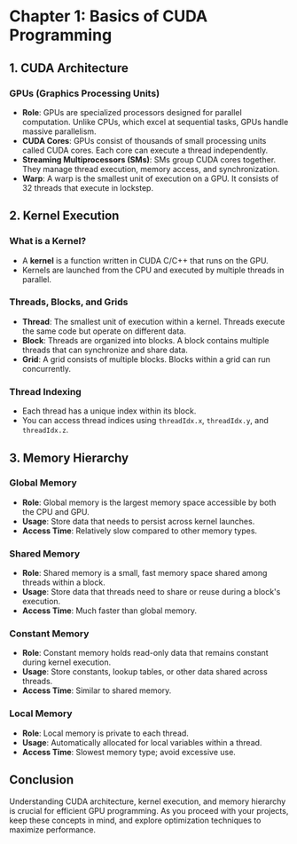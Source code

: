 # Chapter 1: Basics of CUDA Programming

## 1. CUDA Architecture

### GPUs (Graphics Processing Units)

- **Role**: GPUs are specialized processors designed for parallel computation. Unlike CPUs, which excel at sequential tasks, GPUs handle massive parallelism.
- **CUDA Cores**: GPUs consist of thousands of small processing units called CUDA cores. Each core can execute a thread independently.
- **Streaming Multiprocessors (SMs)**: SMs group CUDA cores together. They manage thread execution, memory access, and synchronization.
- **Warp**: A warp is the smallest unit of execution on a GPU. It consists of 32 threads that execute in lockstep.

## 2. Kernel Execution

### What is a Kernel?

- A **kernel** is a function written in CUDA C/C++ that runs on the GPU.
- Kernels are launched from the CPU and executed by multiple threads in parallel.

### Threads, Blocks, and Grids

- **Thread**: The smallest unit of execution within a kernel. Threads execute the same code but operate on different data.
- **Block**: Threads are organized into blocks. A block contains multiple threads that can synchronize and share data.
- **Grid**: A grid consists of multiple blocks. Blocks within a grid can run concurrently.

### Thread Indexing

- Each thread has a unique index within its block.
- You can access thread indices using `threadIdx.x`, `threadIdx.y`, and `threadIdx.z`.

## 3. Memory Hierarchy

### Global Memory

- **Role**: Global memory is the largest memory space accessible by both the CPU and GPU.
- **Usage**: Store data that needs to persist across kernel launches.
- **Access Time**: Relatively slow compared to other memory types.

### Shared Memory

- **Role**: Shared memory is a small, fast memory space shared among threads within a block.
- **Usage**: Store data that threads need to share or reuse during a block's execution.
- **Access Time**: Much faster than global memory.

### Constant Memory

- **Role**: Constant memory holds read-only data that remains constant during kernel execution.
- **Usage**: Store constants, lookup tables, or other data shared across threads.
- **Access Time**: Similar to shared memory.

### Local Memory

- **Role**: Local memory is private to each thread.
- **Usage**: Automatically allocated for local variables within a thread.
- **Access Time**: Slowest memory type; avoid excessive use.

## Conclusion

Understanding CUDA architecture, kernel execution, and memory hierarchy is crucial for efficient GPU programming. As you proceed with your projects, keep these concepts in mind, and explore optimization techniques to maximize performance.

